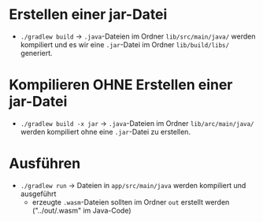 
# Erstellen einer jar-Datei
- `./gradlew build` -> `.java`-Dateien im Ordner `lib/src/main/java/` werden kompiliert und es wir eine `.jar`-Datei im Ordner `lib/build/libs/` generiert.

# Kompilieren OHNE Erstellen einer jar-Datei
- `./gradlew build -x jar` -> `.java`-Dateien im Ordner `lib/arc/main/java/` werden kompiliert ohne eine `.jar`-Datei zu erstellen.

# Ausführen
- `./gradlew run` -> Dateien in `app/src/main/java` werden kompiliert und ausgeführt
    - erzeugte `.wasm`-Dateien sollten im Ordner `out` erstellt werden ("../out/<filename>.wasm" im Java-Code)
